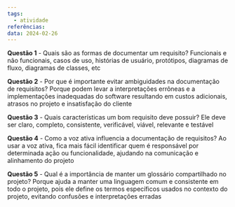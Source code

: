 ```yaml
---
tags:
  - atividade
referências: 
data: 2024-02-26
---
```

**Questão 1** - Quais são as formas de documentar um requisito?
	Funcionais e não funcionais, casos de uso, histórias de usuário, protótipos, diagramas de fluxo, diagramas de classes, etc

**Questão 2** - Por que é importante evitar ambiguidades na documentação de requisitos?
	Porque podem levar a interpretações errôneas e a implementações inadequadas do software resultando em custos adicionais, atrasos no projeto e insatisfação do cliente

**Questão 3** - Quais características um bom requisito deve possuir?
	Ele deve ser claro, completo, consistente, verificável, viável, relevante e testável

**Questão 4** - Como a voz ativa influencia a documentação de requisitos?
	Ao usar a voz ativa, fica mais fácil identificar quem é responsável por determinada ação ou funcionalidade, ajudando na comunicação e alinhamento do projeto

**Questão 5** - Qual é a importância de manter um glossário compartilhado no projeto?
	Porque ajuda a manter uma linguagem comum e consistente em todo o projeto, pois ele define os termos específicos usados no contexto do projeto, evitando confusões e interpretações erradas